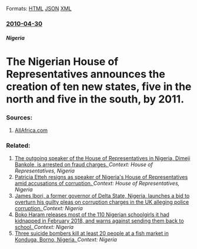 
Formats: [HTML](/news/2010/04/30/the-nigerian-house-of-representatives-announces-the-creation-of-ten-new-states-five-in-the-north-and-five-in-the-south-by-2011.html)  [JSON](/news/2010/04/30/the-nigerian-house-of-representatives-announces-the-creation-of-ten-new-states-five-in-the-north-and-five-in-the-south-by-2011.json)  [XML](/news/2010/04/30/the-nigerian-house-of-representatives-announces-the-creation-of-ten-new-states-five-in-the-north-and-five-in-the-south-by-2011.xml)  

### [2010-04-30](/news/2010/04/30/index.md)

##### Nigeria
# The Nigerian House of Representatives announces the creation of ten new states, five in the north and five in the south, by 2011. 




### Sources:

1. [AllAfrica.com](http://allafrica.com/stories/printable/201004300686.html)

### Related:

1. [The outgoing speaker of the House of Representatives in Nigeria, Dimeji Bankole, is arrested on fraud charges. ](/news/2011/06/6/the-outgoing-speaker-of-the-house-of-representatives-in-nigeria-dimeji-bankole-is-arrested-on-fraud-charges.md) _Context: House of Representatives, Nigeria_
2. [ Patricia Etteh resigns as speaker of Nigeria's House of Representatives amid accusations of corruption. ](/news/2007/10/30/patricia-etteh-resigns-as-speaker-of-nigeria-s-house-of-representatives-amid-accusations-of-corruption.md) _Context: House of Representatives, Nigeria_
3. [James Ibori, a former governor of Delta State, Nigeria, launches a bid to overturn his guilty pleas on corruption charges in the UK alleging police corruption. ](/news/2018/03/21/james-ibori-a-former-governor-of-delta-state-nigeria-launches-a-bid-to-overturn-his-guilty-pleas-on-corruption-charges-in-the-uk-alleging.md) _Context: Nigeria_
4. [Boko Haram releases most of the 110 Nigerian schoolgirls it had kidnapped in February 2018, and warns against sending them back to school. ](/news/2018/03/21/boko-haram-releases-most-of-the-110-nigerian-schoolgirls-it-had-kidnapped-in-february-2018-and-warns-against-sending-them-back-to-school.md) _Context: Nigeria_
5. [Three suicide bombers kill at least 20 people at a fish market in Konduga, Borno, Nigeria. ](/news/2018/02/16/three-suicide-bombers-kill-at-least-20-people-at-a-fish-market-in-konduga-borno-nigeria.md) _Context: Nigeria_
